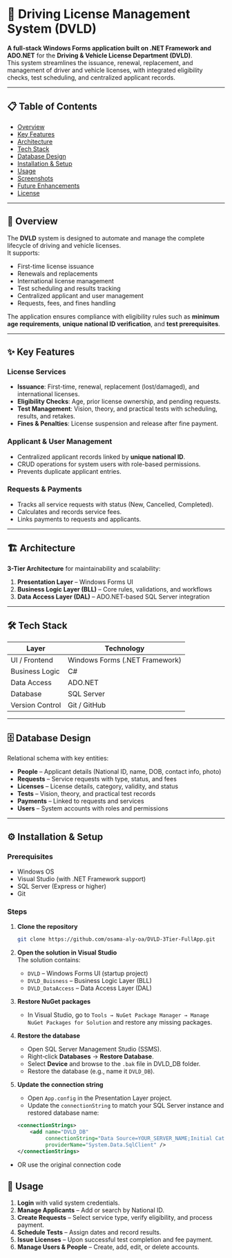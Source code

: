 # 🚗 Driving License Management System (DVLD)

**A full-stack Windows Forms application built on .NET Framework and ADO.NET** for the **Driving & Vehicle License Department (DVLD)**.  
This system streamlines the issuance, renewal, replacement, and management of driver and vehicle licenses, with integrated eligibility checks, test scheduling, and centralized applicant records.

---

## 📋 Table of Contents
- [Overview](#overview)
- [Key Features](#key-features)
- [Architecture](#architecture)
- [Tech Stack](#tech-stack)
- [Database Design](#database-design)
- [Installation & Setup](#installation--setup)
- [Usage](#usage)
- [Screenshots](#screenshots)
- [Future Enhancements](#future-enhancements)
- [License](#license)

---

## 📝 Overview
The **DVLD** system is designed to automate and manage the complete lifecycle of driving and vehicle licenses.  
It supports:
- First-time license issuance
- Renewals and replacements
- International license management
- Test scheduling and results tracking
- Centralized applicant and user management
- Requests, fees, and fines handling

The application ensures compliance with eligibility rules such as **minimum age requirements**, **unique national ID verification**, and **test prerequisites**.

---

## ✨ Key Features

### License Services
- **Issuance**: First-time, renewal, replacement (lost/damaged), and international licenses.
- **Eligibility Checks**: Age, prior license ownership, and pending requests.
- **Test Management**: Vision, theory, and practical tests with scheduling, results, and retakes.
- **Fines & Penalties**: License suspension and release after fine payment.

### Applicant & User Management
- Centralized applicant records linked by **unique national ID**.
- CRUD operations for system users with role-based permissions.
- Prevents duplicate applicant entries.

### Requests & Payments
- Tracks all service requests with status (New, Cancelled, Completed).
- Calculates and records service fees.
- Links payments to requests and applicants.

---

## 🏗 Architecture
**3-Tier Architecture** for maintainability and scalability:
1. **Presentation Layer** – Windows Forms UI
2. **Business Logic Layer (BLL)** – Core rules, validations, and workflows
3. **Data Access Layer (DAL)** – ADO.NET-based SQL Server integration

---

## 🛠 Tech Stack
| Layer              | Technology |
|--------------------|------------|
| UI / Frontend      | Windows Forms (.NET Framework) |
| Business Logic     | C# |
| Data Access        | ADO.NET |
| Database           | SQL Server |
| Version Control    | Git / GitHub |

---

## 🗄 Database Design
Relational schema with key entities:
- **People** – Applicant details (National ID, name, DOB, contact info, photo)
- **Requests** – Service requests with type, status, and fees
- **Licenses** – License details, category, validity, and status
- **Tests** – Vision, theory, and practical test records
- **Payments** – Linked to requests and services
- **Users** – System accounts with roles and permissions

---

## ⚙ Installation & Setup

### Prerequisites
- Windows OS
- Visual Studio (with .NET Framework support)
- SQL Server (Express or higher)
- Git

### Steps
1. **Clone the repository**
   ```bash
   git clone https://github.com/osama-aly-oa/DVLD-3Tier-FullApp.git

2. **Open the solution in Visual Studio**  
   The solution contains:
   - `DVLD` – Windows Forms UI (startup project)  
   - `DVLD_Buisness` – Business Logic Layer (BLL)  
   - `DVLD_DataAccess` – Data Access Layer (DAL)  

3. **Restore NuGet packages**  
   - In Visual Studio, go to `Tools → NuGet Package Manager → Manage NuGet Packages for Solution` and restore any missing packages.

4. **Restore the database**
   - Open SQL Server Management Studio (SSMS).  
   - Right‑click **Databases** → **Restore Database**.  
   - Select **Device** and browse to the `.bak` file in DVLD_DB folder.  
   - Restore the database (e.g., name it `DVLD_DB`).

5. **Update the connection string**  
   - Open `App.config` in the Presentation Layer project.  
   - Update the `connectionString` to match your SQL Server instance and restored database name:

   ```xml
   <connectionStrings>
       <add name="DVLD_DB"
            connectionString="Data Source=YOUR_SERVER_NAME;Initial Catalog=DVLD;Integrated Security=True" 
            providerName="System.Data.SqlClient" />
   </connectionStrings>
  - OR use the original connection code
    
## 🚀 Usage

1. **Login** with valid system credentials.
2. **Manage Applicants** – Add or search by National ID.
3. **Create Requests** – Select service type, verify eligibility, and process payment.
4. **Schedule Tests** – Assign dates and record results.
5. **Issue Licenses** – Upon successful test completion and fee payment.
6. **Manage Users & People** – Create, add, edit, or delete accounts.


